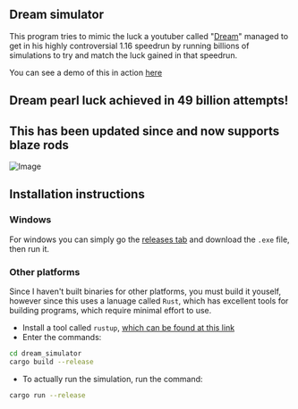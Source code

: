 ## Dream simulator
This program tries to mimic the luck a youtuber called "[Dream](https://www.youtube.com/user/DreamTraps)" managed to get in his highly controversial 1.16 speedrun by running billions of simulations to try and match the luck gained in that speedrun.

You can see a demo of this in action [here](https://www.youtube.com/watch?v=sF_YLrItRW0&t=745s&ab_channel=Basilicous)

## Dream pearl luck achieved in 49 billion attempts!
## This has been updated since and now supports blaze rods
![Image](https://hypixel.net/attachments/1609918695809-png.2240318/)

## Installation instructions

### Windows
For windows you can simply go the [releases tab](https://github.com/LowSpecCorgi/dream_simulator/releases/tag/v1.0.0) and download the `.exe` file, then run it.

### Other platforms
Since I haven't built binaries for other platforms, you must build it youself, however since this uses a lanuage called `Rust`, which has excellent tools for building programs, which require minimal effort to use.
* Install a tool called `rustup`, [which can be found at this link](https://rustup.rs/)
* Enter the commands:
```bash
cd dream_simulator
cargo build --release
```
* To actually run the simulation, run the command:
```bash
cargo run --release
```
